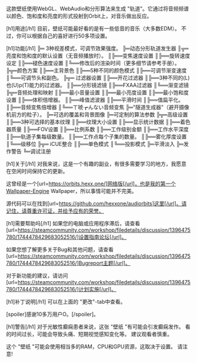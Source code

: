 这款壁纸使用WebGL、WebAudio和分形算法来生成 "轨道"。它通过将音频频谱以颜色、饱和度和亮度的形式投射到Orbit上，对音乐做出反应。

[h1]用途[/h1]
目前，壁纸可能最好看的是有一些低音的音乐（大多数EDM）。
不过，你可以根据自己的喜好进行50多项设置。

[h1]功能[/h1]
╠═ 3种视差模式，可调节效果强度。
╠═动态分形轨道发生器
║╦═ 亮度和饱和度的默认设置（无音频播放时）。
║╠══变焦速度设置
║╠══旋转速度设定
║╠══褪色速度设置
║╚══修改后的渲染时间（更多细节请参考手册）。
╠╦═颜色方案
║╠══主背景色
║╠══5种不同的颜色模式
║╠══可调节渐变速度
║╚══可调节头和副色。
╠╦═ 过滤器设置
║╠══开花过滤器
║╠══3种不同的(L)也(U)p(T)能力的过滤器。
║╠══分形镜滤镜
║╠══FXAA过滤器
║╚══渐变滤镜
╠╦═音频处理和映射
║╠══最小音量设置
║╠══最小亮度设置
║╠══最小饱和度设置
║╠══体积倍增器。
║╠══峰值滤波器
║╠══平滑时间
║╠══值扁平化。
║╠══音频变焦倍增器
║╚══ㄒ唬┲んない音频变焦
╠═"隧道生成器"（避开摄像机前方的粒子）。
╠═可选的覆盖和背景图像
╠═可定制的算法参数
╠╦═高级设置
║╠══3种可选择的基本纹理
║╠══纹理大小设置
║╠══显示统计数据
║╠══着色器质量
║╠══FOV设置
║╠══比例系数
║╠══工作级别金额
║╠══工作水平深度
║╠══轨道子集每级数量。
║╠══工作点每个子集的数量。
║╠══雾化厚度设置
║╚══级移位
╠╦═ iCUE整合
║╠══单色模式
║╚══投影模式
╠═平滑淡入
╠═发作警告
╚═调试注册

[h1]关于[/h1]
对我来说，这是一个有趣的副业，有很多需要学习的地方，我愿意在空闲时间保持它的更新。

这曾经是一个[url=https://orbits.hexx.one/]网络版[/url]，也是我的第一个Wallpaper-Engine Wallpaper，所以事情可能并不完美。

源代码可以在找到[url=https://github.com/hexxone/audiorbits]这里[/url]。请记住，请尊重许可证，并给予应有的荣誉。


[h1]需要帮助吗[/h1]
如果您的电脑或应用程序滞后，请查看[url=https://steamcommunity.com/workshop/filedetails/discussion/1396475780/1744478429683052516/]设置指南论坛[/url]。

如果您想了解更多关于Bug和其他问题，请查看[url=https://steamcommunity.com/workshop/filedetails/discussion/1396475780/1744478429683052516/]Bugreport主题[/url]。

对于新功能的建议，请访问 [url=https://steamcommunity.com/workshop/filedetails/discussion/1396475780/1744478429683052516/]计划实施[/url]。


[h1]补丁说明[/h1]
可以在上面的 "更改"-tab中查看。


[spoiler]感谢10多万用户O。[/spoiler]。


[h1]警告[/h1]
对于光敏性癫痫患者来说，这张 "壁纸 "有可能会引发癫痫发作。
看的时间过长，可能会导致头痛、短期视觉感知变化等。
建议观看者慎重。

这个 "壁纸 "可能会使用相当多的RAM，CPU和GPU资源，这取决于设置。
请注意!